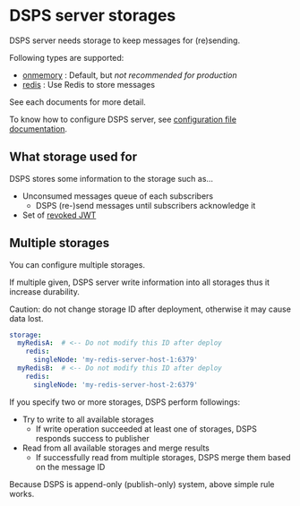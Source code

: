 # DSPS server storages

DSPS server needs storage to keep messages for (re)sending.

Following types are supported:

- [onmemory](./onmemory.md) : Default, but *not recommended for production*
- [redis](./redis.md) : Use Redis to store messages

See each documents for more detail.

To know how to configure DSPS server, see [configuration file documentation](../config.md).

## What storage used for

DSPS stores some information to the storage such as...

- Unconsumed messages queue of each subscribers
  - DSPS (re-)send messages until subscribers acknowledge it
- Set of [revoked JWT](../interface/admin/revoke_jwt.md)

## <a name="multiple-storage"></a> Multiple storages

You can configure multiple storages.

If multiple given, DSPS server write information into all storages thus it increase durability.

Caution: do not change storage ID after deployment, otherwise it may cause data lost.

```yaml
storage:
  myRedisA:  # <-- Do not modify this ID after deploy
    redis:
      singleNode: 'my-redis-server-host-1:6379'
  myRedisB:  # <-- Do not modify this ID after deploy
    redis:
      singleNode: 'my-redis-server-host-2:6379'
```

If you specify two or more storages, DSPS perform followings:

- Try to write to all available storages
  - If write operation succeeded at least one of storages, DSPS responds success to publisher
- Read from all available storages and merge results
  - If successfully read from multiple storages, DSPS merge them based on the message ID

Because DSPS is append-only (publish-only) system, above simple rule works.
